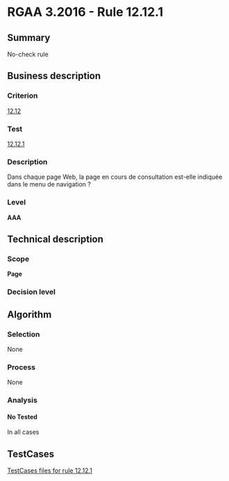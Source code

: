 # RGAA 3.2016 - Rule 12.12.1

## Summary
No-check rule


## Business description

### Criterion
[12.12](http://references.modernisation.gouv.fr/rgaa-accessibilite/criteres.html#crit-12-12)

### Test
[12.12.1](http://references.modernisation.gouv.fr/rgaa-accessibilite/criteres.html#test-12-12-1)

### Description
Dans chaque page Web, la page en cours de consultation est-elle indiquée dans le menu de navigation ?

### Level
**AAA**


## Technical description

### Scope
**Page**

### Decision level


## Algorithm

### Selection
None

### Process
None

### Analysis

#### No Tested
In all cases


##  TestCases

[TestCases files for rule 12.12.1](https://github.com/Asqatasun/Asqatasun/tree/RGAA_3.2016/rules/rules-rgaa3.2016/src/test/resources/testcases/rgaa32016/Rgaa32016Rule121201/)


